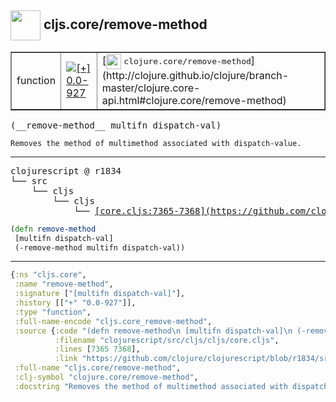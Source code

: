 ## <img width="48px" valign="middle" src="http://i.imgur.com/Hi20huC.png"> cljs.core/remove-method

 <table border="1">
<tr>
<td>function</td>
<td><a href="https://github.com/cljsinfo/api-refs/tree/0.0-927"><img valign="middle" alt="[+] 0.0-927" src="https://img.shields.io/badge/+-0.0--927-lightgrey.svg"></a> </td>
<td>
[<img height="24px" valign="middle" src="http://i.imgur.com/1GjPKvB.png"> <samp>clojure.core/remove-method</samp>](http://clojure.github.io/clojure/branch-master/clojure.core-api.html#clojure.core/remove-method)
</td>
</tr>
</table>

 <samp>
(__remove-method__ multifn dispatch-val)<br>
</samp>

```
Removes the method of multimethod associated with dispatch-value.
```

---

 <pre>
clojurescript @ r1834
└── src
    └── cljs
        └── cljs
            └── <ins>[core.cljs:7365-7368](https://github.com/clojure/clojurescript/blob/r1834/src/cljs/cljs/core.cljs#L7365-L7368)</ins>
</pre>

```clj
(defn remove-method
 [multifn dispatch-val]
 (-remove-method multifn dispatch-val))
```


---

```clj
{:ns "cljs.core",
 :name "remove-method",
 :signature ["[multifn dispatch-val]"],
 :history [["+" "0.0-927"]],
 :type "function",
 :full-name-encode "cljs.core_remove-method",
 :source {:code "(defn remove-method\n [multifn dispatch-val]\n (-remove-method multifn dispatch-val))",
          :filename "clojurescript/src/cljs/cljs/core.cljs",
          :lines [7365 7368],
          :link "https://github.com/clojure/clojurescript/blob/r1834/src/cljs/cljs/core.cljs#L7365-L7368"},
 :full-name "cljs.core/remove-method",
 :clj-symbol "clojure.core/remove-method",
 :docstring "Removes the method of multimethod associated with dispatch-value."}

```
